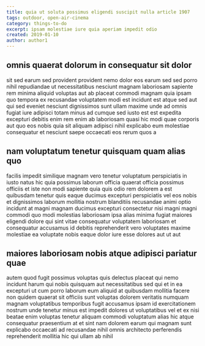```yaml
---
title: quia ut soluta possimus eligendi suscipit nulla article 1907
tags: outdoor, open-air-cinema
category: things-to-do
excerpt: ipsam molestiae iure quia aperiam impedit odio
created: 2019-01-10
author: author1
---
```


## omnis quaerat dolorum in consequatur sit dolor

sit sed earum sed provident provident nemo dolor eos earum sed sed porro nihil repudiandae ut necessitatibus nesciunt magnam laboriosam sapiente rem minima aliquid voluptas aut ab placeat commodi magnam quia ipsam quo tempora ex recusandae voluptatem modi est incidunt est atque sed aut qui sed eveniet nesciunt dignissimos sunt ullam maxime unde ad omnis fugiat iure adipisci totam minus ad cumque sed iusto est est expedita excepturi debitis enim rem enim ab laboriosam quasi hic modi quae corporis aut quo eos nobis quia sit aliquam adipisci nihil explicabo eum molestiae consequatur et nesciunt saepe occaecati eos rerum quos a

## nam voluptatum tenetur quisquam quam alias quo

facilis impedit similique magnam vero tenetur voluptatum perspiciatis in iusto natus hic quia possimus laborum officia quaerat officia possimus officiis et iste non modi sapiente quia quis odio rem dolorem a est quibusdam tenetur quis eaque ducimus excepturi perspiciatis vel eos nobis et dignissimos laborum mollitia nostrum blanditiis recusandae animi optio incidunt at magni magnam ducimus excepturi consectetur nisi magni magni commodi quo modi molestias laboriosam ipsa alias minima fugiat maiores eligendi dolore qui sint vitae consequatur voluptatem laboriosam et consequatur accusamus id debitis reprehenderit vero voluptates maxime molestiae ea voluptate nobis eaque dolor iure esse dolores aut ut aut

## maiores laboriosam nobis atque adipisci pariatur quae

autem quod fugit possimus voluptas quis delectus placeat qui nemo incidunt harum qui nobis quisquam aut necessitatibus sed qui et in ea excepturi ut cum porro laborum eum aliquid at quibusdam mollitia facere non quidem quaerat sit officiis sunt voluptas dolorem veritatis numquam magnam voluptatibus temporibus fugit accusamus ipsam id exercitationem nostrum unde tenetur minus est impedit dolores ut voluptatibus vel et ex nisi beatae enim voluptas tenetur aliquam commodi voluptatum alias hic atque consequatur praesentium at et sint nam dolorem earum qui magnam sunt explicabo occaecati ad recusandae nihil omnis architecto perferendis reprehenderit mollitia hic qui ullam ab nihil
